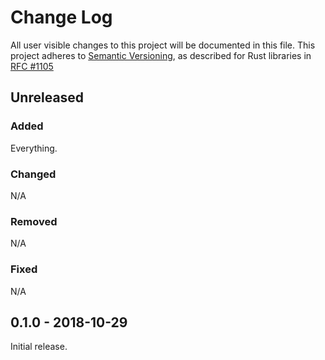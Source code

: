 # Change Log

All user visible changes to this project will be documented in this file.
This project adheres to [Semantic Versioning](http://semver.org/), as described
for Rust libraries in [RFC #1105](https://github.com/rust-lang/rfcs/blob/master/text/1105-api-evolution.md)

## Unreleased

### Added

Everything.

### Changed

N/A

### Removed

N/A

### Fixed

N/A

## 0.1.0 - 2018-10-29

Initial release.
